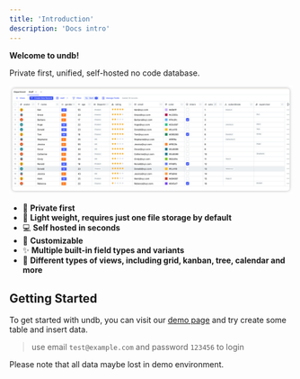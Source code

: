 ```yaml
---
title: 'Introduction'
description: 'Docs intro'
---
```


**Welcome to undb!**

Private first, unified, self-hosted no code database.

![undb](../../../../public/undb.png)

- 🔐 **Private first**
- 🎈 **Light weight, requires just one file storage by default**
- 💻 **Self hosted in seconds**
- 📝 **Customizable**
- ✨ **Multiple built-in field types and variants**
- 🌆 **Different types of views, including grid, kanban, tree, calendar and more**

## Getting Started

To get started with undb, you can visit our [demo page](https://demo.undb.xyz) and try create some table and insert data.

> use email `test@example.com` and password `123456` to login

Please note that all data maybe lost in demo environment.

